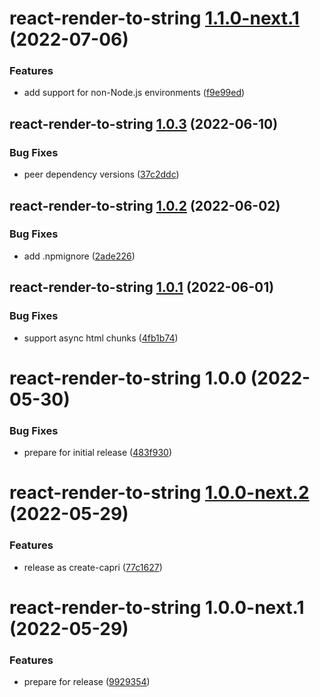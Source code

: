 # react-render-to-string [1.1.0-next.1](https://github.com/capri-js/capri/compare/react-render-to-string@1.0.3...react-render-to-string@1.1.0-next.1) (2022-07-06)


### Features

* add support for non-Node.js environments ([f9e99ed](https://github.com/capri-js/capri/commit/f9e99edf2da781ce596485af01c4fb7ba69c0cd3))

## react-render-to-string [1.0.3](https://github.com/capri-js/capri/compare/react-render-to-string@1.0.2...react-render-to-string@1.0.3) (2022-06-10)


### Bug Fixes

* peer dependency versions ([37c2ddc](https://github.com/capri-js/capri/commit/37c2ddcbe5481b173eb685494048b74bf13faf5e))

## react-render-to-string [1.0.2](https://github.com/capri-js/capri/compare/react-render-to-string@1.0.1...react-render-to-string@1.0.2) (2022-06-02)


### Bug Fixes

* add .npmignore ([2ade226](https://github.com/capri-js/capri/commit/2ade2261eb4bd3918deea53a010bff5cd7322ca7))

## react-render-to-string [1.0.1](https://github.com/capri-js/capri/compare/react-render-to-string@1.0.0...react-render-to-string@1.0.1) (2022-06-01)


### Bug Fixes

* support async html chunks ([4fb1b74](https://github.com/capri-js/capri/commit/4fb1b74c17e52463284ad89fedba10e53286eeb4))

# react-render-to-string 1.0.0 (2022-05-30)


### Bug Fixes

* prepare for initial release ([483f930](https://github.com/capri-js/capri/commit/483f9300986faba9cdd1d47f85b6e7173c11a797))

# react-render-to-string [1.0.0-next.2](https://github.com/capri-js/capri/compare/react-render-to-string@1.0.0-next.1...react-render-to-string@1.0.0-next.2) (2022-05-29)


### Features

* release as create-capri ([77c1627](https://github.com/capri-js/capri/commit/77c1627d3256dd8f811c3bf43070da67038f6a9f))

# react-render-to-string 1.0.0-next.1 (2022-05-29)


### Features

* prepare for release ([9929354](https://github.com/capri-js/capri/commit/9929354de8f7f4b732dfe66fb1ca9e165bc53deb))
